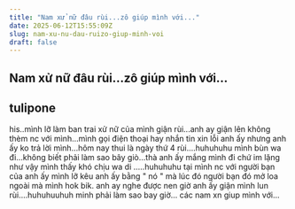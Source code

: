 ```yaml
---
title: "Nam xử nữ đâu rùi...zô giúp mình với..."
date: 2025-06-12T15:55:09Z
slug: nam-xu-nu-dau-ruizo-giup-minh-voi
draft: false
---
```


## Nam xử nữ đâu rùi...zô giúp mình với...

## tulipone

his..mình lỡ làm ban trai xử nữ của mình giận rùi...anh ay giận lên không thèm nc với mình...mình gọi điện thoại hay nhắn tin xin lỗi anh ấy nhưng anh ấy ko trả lời mình...hôm nay thui là ngày thứ 4 rùi....huhuhuhu mình bùn wa đi...không biết phải làm sao bây giò...thà anh ấy mắng mình đi chứ im lặng như vậy mình thấy khó chịu wa di
.....huhuhuhu tại mình nc với người bạn của anh ấy mình lỡ kêu anh ấy bằng " nó " mà lúc đó người bạn đó mở loa ngoài mà mình hok bik. anh ay nghe được nen giờ anh ấy giận mình lun rùi....huhuhuuhuh minh phải làm sao bay giờ... các nam xn giup mình với...